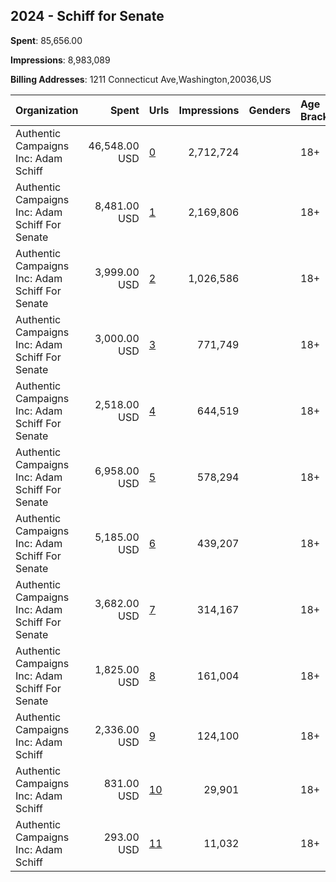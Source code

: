 ## 2024 - Schiff for Senate 
**Spent**: 85,656.00

**Impressions**: 8,983,089

**Billing Addresses**: 1211 Connecticut Ave,Washington,20036,US

|Organization|Spent|Urls|Impressions|Genders|Age Brackets|Country Codes|
|:---|---:|:---|---:|:---|:---|:---|
|Authentic Campaigns Inc: Adam Schiff|46,548.00 USD|[0](https://www.snap.com/political-ads/asset/95bf6d3fc2873f9c84e6c4837324936a5dec0965b382e38465cff83a1177fb82?mediaType=mp4)|2,712,724||18+|united states|
|Authentic Campaigns Inc: Adam Schiff For Senate|8,481.00 USD|[1](https://www.snap.com/political-ads/asset/af37167f209c4d293e65a87a55b97a5492b3440a7af66da736f010954672e53d?mediaType=mp4)|2,169,806||18+|united states|
|Authentic Campaigns Inc: Adam Schiff For Senate|3,999.00 USD|[2](https://www.snap.com/political-ads/asset/be7de79fe162778a8bd668bae14950f5aadd30b5171d57c3a9836a70f7329003?mediaType=png)|1,026,586||18+|united states|
|Authentic Campaigns Inc: Adam Schiff For Senate|3,000.00 USD|[3](https://www.snap.com/political-ads/asset/034c8d9b8b08c06f8eee3683a6f9fc46d4082aea49beead42bd15e3f22b21ce8?mediaType=mp4)|771,749||18+|united states|
|Authentic Campaigns Inc: Adam Schiff For Senate|2,518.00 USD|[4](https://www.snap.com/political-ads/asset/d234d1d315fc31781b29f3da7efb1652349c62a2c5d766c6395b0e2f38ae146f?mediaType=mp4)|644,519||18+|united states|
|Authentic Campaigns Inc: Adam Schiff For Senate|6,958.00 USD|[5](https://www.snap.com/political-ads/asset/af37167f209c4d293e65a87a55b97a5492b3440a7af66da736f010954672e53d?mediaType=mp4)|578,294||18+|united states|
|Authentic Campaigns Inc: Adam Schiff For Senate|5,185.00 USD|[6](https://www.snap.com/political-ads/asset/be7de79fe162778a8bd668bae14950f5aadd30b5171d57c3a9836a70f7329003?mediaType=png)|439,207||18+|united states|
|Authentic Campaigns Inc: Adam Schiff For Senate|3,682.00 USD|[7](https://www.snap.com/political-ads/asset/034c8d9b8b08c06f8eee3683a6f9fc46d4082aea49beead42bd15e3f22b21ce8?mediaType=mp4)|314,167||18+|united states|
|Authentic Campaigns Inc: Adam Schiff For Senate|1,825.00 USD|[8](https://www.snap.com/political-ads/asset/d234d1d315fc31781b29f3da7efb1652349c62a2c5d766c6395b0e2f38ae146f?mediaType=mp4)|161,004||18+|united states|
|Authentic Campaigns Inc: Adam Schiff|2,336.00 USD|[9](https://www.snap.com/political-ads/asset/470d4f959f4961538e5a728843ad192802ed286c567b5e2e64d6247b37edbad9?mediaType=mp4)|124,100||18+|united states|
|Authentic Campaigns Inc: Adam Schiff|831.00 USD|[10](https://www.snap.com/political-ads/asset/3ef46940cdcacd6613b518a503da712eeca5345e984ea690fa8a04b73432d5f1?mediaType=mp4)|29,901||18+|united states|
|Authentic Campaigns Inc: Adam Schiff|293.00 USD|[11](https://www.snap.com/political-ads/asset/3c1427fafb27fe2411a0bd8617ddbb0308fe346bb3b326c94dc3fad11f3167fa?mediaType=mp4)|11,032||18+|united states|
